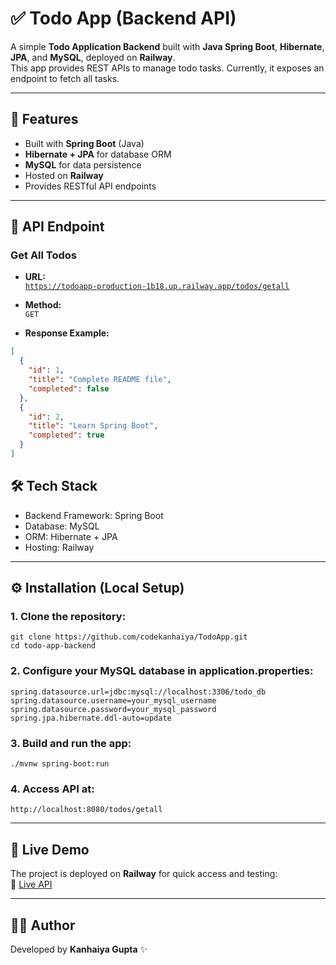 # ✅ Todo App (Backend API)

A simple **Todo Application Backend** built with **Java Spring Boot**, **Hibernate**, **JPA**, and **MySQL**, deployed on **Railway**.  
This app provides REST APIs to manage todo tasks. Currently, it exposes an endpoint to fetch all tasks.

---

## 🚀 Features
- Built with **Spring Boot** (Java)
- **Hibernate + JPA** for database ORM
- **MySQL** for data persistence
- Hosted on **Railway**
- Provides RESTful API endpoints

---

## 📡 API Endpoint

### Get All Todos
- **URL:**  
  [`https://todoapp-production-1b18.up.railway.app/todos/getall`](https://todoapp-production-1b18.up.railway.app/todos/getall)

- **Method:**  
  `GET`

- **Response Example:**
```json
[
  {
    "id": 1,
    "title": "Complete README file",
    "completed": false
  },
  {
    "id": 2,
    "title": "Learn Spring Boot",
    "completed": true
  }
]
```

## 🛠️ Tech Stack

- Backend Framework: Spring Boot
- Database: MySQL
- ORM: Hibernate + JPA
- Hosting: Railway
---

## ⚙️ Installation (Local Setup)
### 1. Clone the repository:
```
git clone https://github.com/codekanhaiya/TodoApp.git
cd todo-app-backend
```
### 2. Configure your MySQL database in application.properties:
```
spring.datasource.url=jdbc:mysql://localhost:3306/todo_db
spring.datasource.username=your_mysql_username
spring.datasource.password=your_mysql_password
spring.jpa.hibernate.ddl-auto=update
```

### 3. Build and run the app:
```
./mvnw spring-boot:run
```
### 4. Access API at:
```
http://localhost:8080/todos/getall
```
---


## 🚀 Live Demo

The project is deployed on **Railway** for quick access and testing:  
🔗 [Live API](https://todoapp-production-1b18.up.railway.app/todos/getall)


---
## 👨‍💻 Author

Developed by **Kanhaiya Gupta** ✨
